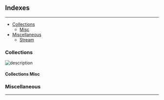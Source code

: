 ## Indexes
---


* [Collections](#collections)
    - [Misc](#collections-misc)
* [Miscellaneous](#miscellaneous)
    - [Stream](#stream)

### Collections

![][collections_1]

#### Collections Misc

### Miscellaneous

---
[collections_1]:/resources/img/collection_performance_test_1.png "description"